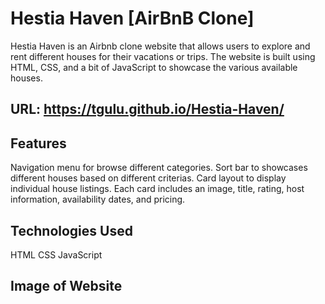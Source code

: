 # Hestia Haven [AirBnB Clone]

Hestia Haven is an Airbnb clone website that allows users to explore and rent different houses for their vacations or trips. The website is built using HTML, CSS, and a bit of JavaScript to showcase the various available houses.

## URL: https://tgulu.github.io/Hestia-Haven/

## Features
Navigation menu for browse different categories.
Sort bar to showcases different houses based on different criterias.
Card layout to display individual house listings.
Each card includes an image, title, rating, host information, availability dates, and pricing.

## Technologies Used
HTML
CSS
JavaScript

## Image of Website
